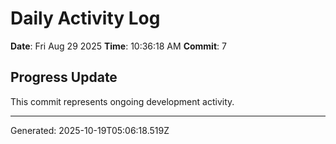 # Daily Activity Log

**Date**: Fri Aug 29 2025
**Time**: 10:36:18 AM
**Commit**: 7

## Progress Update

This commit represents ongoing development activity.

---
Generated: 2025-10-19T05:06:18.519Z
